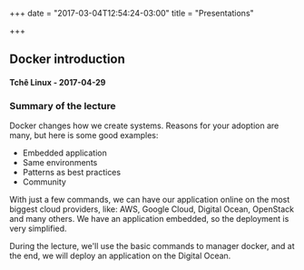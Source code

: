 +++
date = "2017-03-04T12:54:24-03:00"
title = "Presentations"

+++

## Docker introduction
#### Tchê Linux - 2017-04-29

### Summary of the lecture
Docker changes how we create systems. Reasons for your adoption are many, but here is some good examples:
* Embedded application
* Same environments
* Patterns as best practices
* Community

With just a few commands, we can have our application online on the most biggest cloud providers, like: AWS, Google Cloud, Digital Ocean, OpenStack and many others. We have an application embedded, so the deployment is very simplified.

During the lecture, we'll use the basic commands to manager docker, and at the end, we will deploy an application on the Digital Ocean.
